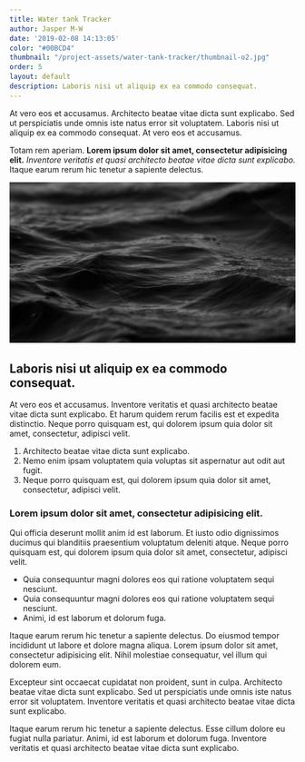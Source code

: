 ```yaml
---
title: Water tank Tracker
author: Jasper M-W
date: '2019-02-08 14:13:05'
color: "#00BCD4"
thumbnail: "/project-assets/water-tank-tracker/thumbnail-o2.jpg"
order: 5
layout: default
description: Laboris nisi ut aliquip ex ea commodo consequat.
---
```


At vero eos et accusamus. Architecto beatae vitae dicta sunt explicabo. Sed ut perspiciatis unde omnis iste natus error sit voluptatem. Laboris nisi ut aliquip ex ea commodo consequat. At vero eos et accusamus.

Totam rem aperiam. __Lorem ipsum dolor sit amet, consectetur adipisicing elit.__ *Inventore veritatis et quasi architecto beatae vitae dicta sunt explicabo.* Itaque earum rerum hic tenetur a sapiente delectus.

![Demo Image](/project-assets/water-tank-tracker/thumbnail-o2.jpg)

## Laboris nisi ut aliquip ex ea commodo consequat.

At vero eos et accusamus. Inventore veritatis et quasi architecto beatae vitae dicta sunt explicabo. Et harum quidem rerum facilis est et expedita distinctio. Neque porro quisquam est, qui dolorem ipsum quia dolor sit amet, consectetur, adipisci velit.

1. Architecto beatae vitae dicta sunt explicabo.
2. Nemo enim ipsam voluptatem quia voluptas sit aspernatur aut odit aut fugit.
3. Neque porro quisquam est, qui dolorem ipsum quia dolor sit amet, consectetur, adipisci velit.

### Lorem ipsum dolor sit amet, consectetur adipisicing elit.

Qui officia deserunt mollit anim id est laborum. Et iusto odio dignissimos ducimus qui blanditiis praesentium voluptatum deleniti atque. Neque porro quisquam est, qui dolorem ipsum quia dolor sit amet, consectetur, adipisci velit.

* Quia consequuntur magni dolores eos qui ratione voluptatem sequi nesciunt.
* Quia consequuntur magni dolores eos qui ratione voluptatem sequi nesciunt.
* Animi, id est laborum et dolorum fuga.

Itaque earum rerum hic tenetur a sapiente delectus. Do eiusmod tempor incididunt ut labore et dolore magna aliqua. Lorem ipsum dolor sit amet, consectetur adipisicing elit. Nihil molestiae consequatur, vel illum qui dolorem eum.

Excepteur sint occaecat cupidatat non proident, sunt in culpa. Architecto beatae vitae dicta sunt explicabo. Sed ut perspiciatis unde omnis iste natus error sit voluptatem. Inventore veritatis et quasi architecto beatae vitae dicta sunt explicabo.

Itaque earum rerum hic tenetur a sapiente delectus. Esse cillum dolore eu fugiat nulla pariatur. Animi, id est laborum et dolorum fuga. Inventore veritatis et quasi architecto beatae vitae dicta sunt explicabo.